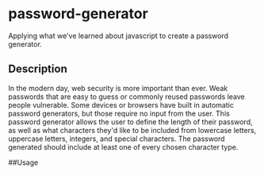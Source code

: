 # password-generator
Applying what we've learned about javascript to create a password generator.

## Description
In the modern day, web security is more important than ever. Weak passwords that are easy to guess or commonly reused passwords leave people vulnerable. Some devices or browsers have built in automatic password generators, but those require no input from the user. This password generator allows the user to define the length of their password, as well as what characters they'd like to be included from lowercase letters, uppercase letters, integers, and special characters. The password generated should include at least one of every chosen character type.

##Usage
